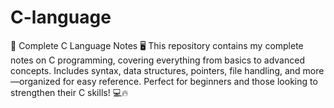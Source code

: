 # C-language
🚀 Complete C Language Notes 🖥️ This repository contains my complete notes on C programming, covering everything from basics to advanced concepts. Includes syntax, data structures, pointers, file handling, and more—organized for easy reference. Perfect for beginners and those looking to strengthen their C skills! 💻🔥
